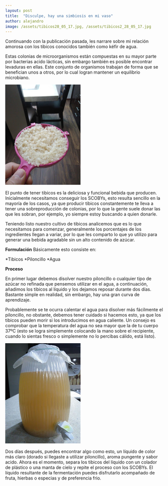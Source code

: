 ```yaml
---
layout: post
title:  "Disculpe, hay una simbiosis en mi vaso"
author: alejandro
image: /assets/tibicos28_05_17.jpg, /assets/tibicos2_28_05_17.jpg
---
```

Continuando con la publicación pasada, les narrare sobre mi relación amorosa con los tibicos conocidos también como kéfir de agua.

Estas colonias de microorganismos están compuestas en su mayor parte por bacterias acido lácticas, sin embargo también es posible encontrar levaduras en ellas.  Este conjunto de organismos trabajan de forma que se benefician unos a otros, por lo cual logran mantener un equilibrio microbiano.


![Tibicos esperando su nuevo hogar](/assets/tibicos28_05_17.jpg)

El punto de tener tibicos es la deliciosa y funcional bebida que producen. Inicialmente necesitamos conseguir los SCOBYs, esto resulta sencillo en la mayoría de los casos, ya que producir tibicos constantemente te lleva a tener una sobreproducción de colonias, por lo que la gente suele donar las que les sobran, por ejemplo, yo siempre estoy buscando a quien donarle.

Teniendo listo nuestro cultivo de tibicos analicemos que es lo que necesitamos para comenzar, generalmente los porcentajes de los ingredientes llegan a variar, por lo que les comparto lo que yo utilizo para generar una bebida agradable sin un alto contenido de azúcar.
 
**Formulación**
Básicamente esto consiste en:

*Tibicos
*Piloncillo
*Agua

**Proceso**

En primer lugar debemos disolver nuestro piloncillo o cualquier tipo de azúcar no refinada que pensemos utilizar en el agua, a continuación, añadimos los tibicos al líquido y los dejamos reposar durante dos días. Bastante simple en realidad, sin embargo, hay una gran curva de aprendizaje.

Probablemente se te ocurra calentar el agua para disolver más fácilmente el piloncillo, no obstante, debemos tener cuidado si hacemos esto, ya que los tibicos pueden morir si los introducimos en agua caliente. Un consejo es comprobar que la temperatura del agua no sea mayor que la de tu cuerpo 37ºC (esto se logra simplemente colocando la mano sobre el recipiente, cuando lo sientas fresco o simplemente no lo percibas cálido, está listo).

![Tibicos listos](/assets/tibicos2_28_05_17.jpg)


Dos días después, puedes encontrar algo como esto, un líquido de color más claro (dorado si llegaste a utilizar piloncillo), aroma pungente y sabor acido. Ahora es el momento, separa los tibicos del líquido con un colador de plástico o una manta de cielo y repite el proceso con los SCOBYs. El líquido resultante de la fermentación puedes disfrutarlo acompañado de fruta, hierbas o especias y de preferencia frio.